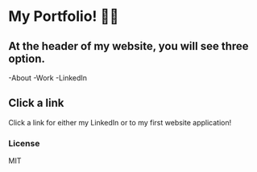 # My Portfolio! 💅✨

## At the header of my website, you will see three option. 
-About
-Work
-LinkedIn

## Click a link
Click a link for either my LinkedIn or to my first website application!

### License
MIT

